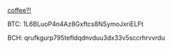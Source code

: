 [coffee?!](https://bmc.link/behnejad)

BTC: 1L6BLuoP4n4Az8Gxftcs8NSymoJxriELFt

BCH: qrufkgurp795tefldqdnvduu3dx33v5sccrhrvvrdu
